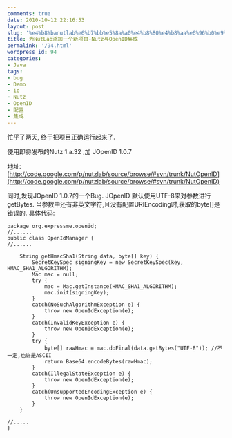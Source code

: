 ```yaml
---
comments: true
date: 2010-10-12 22:16:53
layout: post
slug: '%e4%b8%banutlab%e6%b7%bb%e5%8a%a0%e4%b8%80%e4%b8%aa%e6%96%b0%e9%a1%b9%e7%9b%ae-nutz%e4%b8%8eopenid%e9%9b%86%e6%88%90'
title: 为NutLab添加一个新项目-Nutz与OpenID集成
permalink: '/94.html'
wordpress_id: 94
categories:
- Java
tags:
- bug
- Demo
- io
- Nutz
- OpenID
- 配置
- 集成
---
```


忙乎了两天, 终于把项目正确运行起来了.

使用即将发布的Nutz 1.a.32 ,加 JOpenID 1.0.7

地址: [http://code.google.com/p/nutzlab/source/browse/#svn/trunk/NutOpenID](http://code.google.com/p/nutzlab/source/browse/#svn/trunk/NutOpenID)

同时,发现JOpenID 1.0.7的一个Bug.
JOpenID 默认使用UTF-8来对参数进行getBytes. 当参数中还有非英文字符,且没有配置URIEncoding时,获取的byte[]是错误的.
具体代码:

    package org.expressme.openid;
    //......
    public class OpenIdManager {
    //......
    
        String getHmacSha1(String data, byte[] key) {
            SecretKeySpec signingKey = new SecretKeySpec(key, HMAC_SHA1_ALGORITHM);
            Mac mac = null;
            try {
                mac = Mac.getInstance(HMAC_SHA1_ALGORITHM);
                mac.init(signingKey);
            }
            catch(NoSuchAlgorithmException e) {
                throw new OpenIdException(e);
            }
            catch(InvalidKeyException e) {
                throw new OpenIdException(e);
            }
            try {
                byte[] rawHmac = mac.doFinal(data.getBytes("UTF-8")); //不一定,也许是ASCII
                return Base64.encodeBytes(rawHmac);
            }
            catch(IllegalStateException e) {
                throw new OpenIdException(e);
            }
            catch(UnsupportedEncodingException e) {
                throw new OpenIdException(e);
            }
        }
    
    //.....
    }
